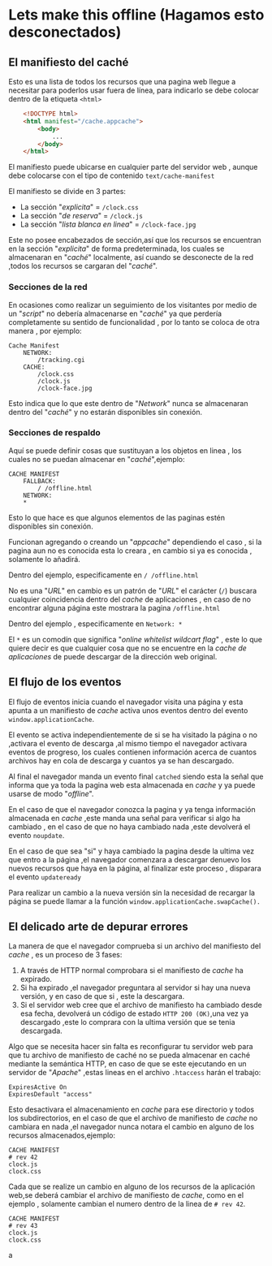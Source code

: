 # Lets make this offline (Hagamos esto desconectados)

## El manifiesto del caché

Esto es una lista de todos los recursos que una pagina web llegue a necesitar para poderlos usar fuera de línea, para indicarlo se debe colocar dentro de la etiqueta `<html>`

```html
    <!DOCTYPE html>
    <html manifest="/cache.appcache">
        <body>
            ...
        </body>
    </html>
```

El manifiesto puede ubicarse en cualquier parte del servidor web , aunque debe colocarse con el tipo de contenido `text/cache-manifest`

El manifiesto se divide en 3 partes:
*   La sección "*explicita*" = `/clock.css`
*   La sección "*de reserva*" = `/clock.js`
*   La sección "*lista blanca en linea*" = `/clock-face.jpg`

Este no posee encabezados de sección,así que los recursos se encuentran en la sección "*explicita*" de forma predeterminada, los cuales se almacenaran en "*caché*" localmente, así cuando se desconecte de la red ,todos los recursos se cargaran del "*caché*".

### Secciones de la red

En ocasiones como realizar un seguimiento de los visitantes por medio de un "*script*" no debería almacenarse en "*caché*" ya que perdería completamente su sentido de funcionalidad , por lo tanto se coloca de otra manera , por ejemplo:

    Cache Manifest
        NETWORK:
            /tracking.cgi
        CACHE:
            /clock.css
            /clock.js
            /clock-face.jpg
            
Esto indica que lo que este dentro de "*Network*" nunca se almacenaran dentro del "*caché*" y no estarán disponibles sin conexión.

### Secciones de respaldo

Aquí se puede definir cosas que sustituyan a los objetos en linea , los cuales no se puedan almacenar en "*caché*",ejemplo:

    CACHE MANIFEST
        FALLBACK:
            / /offline.html
        NETWORK:
        *

Esto lo que hace es que algunos elementos de las paginas estén disponibles sin conexión.

Funcionan agregando o creando un "*appcache*" dependiendo el caso , si la pagina aun no es conocida esta lo creara , en cambio si ya es conocida , solamente lo añadirá.

Dentro del ejemplo, especificamente en `/ /offline.html`

No es una "*URL*" en cambio es un patrón de "*URL*" el carácter (`/`) buscara cualquier coincidencia dentro del *cache* de aplicaciones , en caso de no encontrar alguna página este mostrara la pagina `/offline.html`

Dentro del ejemplo , especificamente en `Network: *`

El `*` es un comodín que significa "*online whitelist wildcart flag*" , este lo que quiere decir es que cualquier cosa que no se encuentre en la *cache de aplicaciones* de puede descargar de la dirección web original.

## El flujo de los eventos

El flujo de eventos inicia cuando el navegador visita una página y esta apunta a un manifiesto de *cache* activa unos eventos dentro del evento `window.applicationCache`.

El evento se activa independientemente de si se ha visitado la página o no ,activara el evento de descarga ,al mismo tiempo el navegador activara eventos de progreso, los cuales contienen información acerca de cuantos archivos hay en cola de descarga y cuantos ya se han descargado.

Al final el navegador manda un evento final `catched` siendo esta la señal que informa que ya toda la pagina web esta almacenada en *cache* y ya puede usarse de modo "*offline*".

En el caso de que el navegador conozca la pagina y ya tenga información almacenada en *cache* ,este manda una señal para verificar si algo ha cambiado , en el caso de que no haya cambiado nada ,este devolverá el evento `noupdate`.

En el caso de que sea "si" y haya cambiado la pagina desde la ultima vez que entro a la página ,el navegador comenzara a descargar denuevo los nuevos recursos que haya en la página, al finalizar este proceso , disparara el evento `updateready`

Para realizar un cambio a la nueva versión sin la necesidad de recargar la página se puede llamar a la función `window.applicationCache.swapCache().`

## El delicado arte de depurar errores

La manera de que el navegador comprueba si un archivo del manifiesto del *cache* , es un proceso de 3 fases:

1.  A través de HTTP normal comprobara si el manifiesto de *cache* ha expirado.
1.  Si ha expirado ,el navegador preguntara al servidor si hay una nueva versión, y en caso de que si , este la descargara.
1.  Si el servidor web cree que el archivo de manifiesto ha cambiado desde esa fecha, devolverá un código de estado `HTTP 200 (OK)`,una vez ya descargado ,este lo comprara con la ultima versión que se tenia descargada.


Algo que se necesita hacer sin falta es reconfigurar tu servidor web para que tu archivo de manifiesto de caché no se pueda almacenar en caché mediante la semántica HTTP, en caso de que se este ejecutando en un servidor de "*Apache*" ,estas lineas en el archivo `.htaccess` harán el trabajo:

    ExpiresActive On
    ExpiresDefault "access"
    
Esto desactivara el almacenamiento en *cache* para ese directorio y todos los subdirectorios, en el caso de que el archivo de manifiesto de *cache* no cambiara en nada ,el navegador nunca notara el cambio en alguno de los recursos almacenados,ejemplo:

    CACHE MANIFEST
    # rev 42
    clock.js
    clock.css
    
Cada que se realize un cambio en alguno de los recursos de la aplicación web,se deberá cambiar el archivo de manifiesto de *cache*, como en el ejemplo , solamente cambian el numero dentro de la linea de `# rev 42`.

    CACHE MANIFEST
    # rev 43
    clock.js
    clock.css
    
a